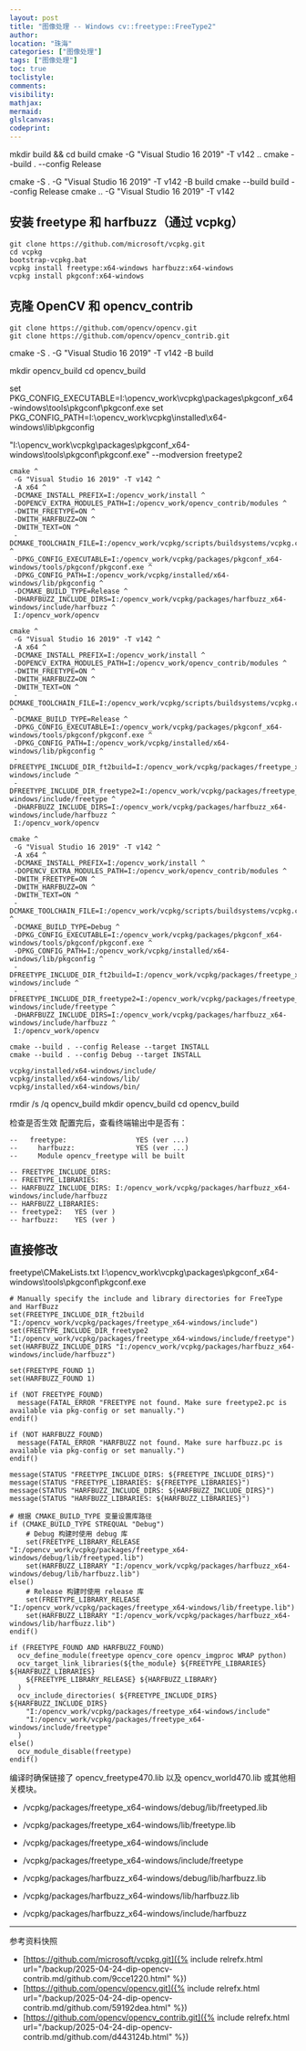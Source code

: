 ```yaml
---
layout: post
title: "图像处理 -- Windows cv::freetype::FreeType2"
author:
location: "珠海"
categories: ["图像处理"]
tags: ["图像处理"]
toc: true
toclistyle:
comments:
visibility:
mathjax:
mermaid:
glslcanvas:
codeprint:
---
```


mkdir build && cd build
cmake -G "Visual Studio 16 2019" -T v142 ..
cmake --build . --config Release

cmake -S . -G "Visual Studio 16 2019" -T v142 -B build
cmake --build build --config Release
cmake .. -G "Visual Studio 16 2019" -T v142


## 安装 freetype 和 harfbuzz（通过 vcpkg）

```
git clone https://github.com/microsoft/vcpkg.git
cd vcpkg
bootstrap-vcpkg.bat
vcpkg install freetype:x64-windows harfbuzz:x64-windows
vcpkg install pkgconf:x64-windows
```


## 克隆 OpenCV 和 opencv_contrib

```
git clone https://github.com/opencv/opencv.git
git clone https://github.com/opencv/opencv_contrib.git
```

cmake -S . -G "Visual Studio 16 2019" -T v142 -B build

mkdir opencv_build
cd opencv_build

set PKG_CONFIG_EXECUTABLE=I:\opencv_work\vcpkg\packages\pkgconf_x64-windows\tools\pkgconf\pkgconf.exe
set PKG_CONFIG_PATH=I:\opencv_work\vcpkg\installed\x64-windows\lib\pkgconfig

"I:\opencv_work\vcpkg\packages\pkgconf_x64-windows\tools\pkgconf\pkgconf.exe" --modversion freetype2

```
cmake ^
 -G "Visual Studio 16 2019" -T v142 ^
 -A x64 ^
 -DCMAKE_INSTALL_PREFIX=I:/opencv_work/install ^
 -DOPENCV_EXTRA_MODULES_PATH=I:/opencv_work/opencv_contrib/modules ^
 -DWITH_FREETYPE=ON ^
 -DWITH_HARFBUZZ=ON ^
 -DWITH_TEXT=ON ^
 -DCMAKE_TOOLCHAIN_FILE=I:/opencv_work/vcpkg/scripts/buildsystems/vcpkg.cmake ^
 -DPKG_CONFIG_EXECUTABLE=I:/opencv_work/vcpkg/packages/pkgconf_x64-windows/tools/pkgconf/pkgconf.exe ^
 -DPKG_CONFIG_PATH=I:/opencv_work/vcpkg/installed/x64-windows/lib/pkgconfig ^
 -DCMAKE_BUILD_TYPE=Release ^
 -DHARFBUZZ_INCLUDE_DIRS=I:/opencv_work/vcpkg/packages/harfbuzz_x64-windows/include/harfbuzz ^
 I:/opencv_work/opencv

cmake ^
 -G "Visual Studio 16 2019" -T v142 ^
 -A x64 ^
 -DCMAKE_INSTALL_PREFIX=I:/opencv_work/install ^
 -DOPENCV_EXTRA_MODULES_PATH=I:/opencv_work/opencv_contrib/modules ^
 -DWITH_FREETYPE=ON ^
 -DWITH_HARFBUZZ=ON ^
 -DWITH_TEXT=ON ^
 -DCMAKE_TOOLCHAIN_FILE=I:/opencv_work/vcpkg/scripts/buildsystems/vcpkg.cmake ^
 -DCMAKE_BUILD_TYPE=Release ^
 -DPKG_CONFIG_EXECUTABLE=I:/opencv_work/vcpkg/packages/pkgconf_x64-windows/tools/pkgconf/pkgconf.exe ^
 -DPKG_CONFIG_PATH=I:/opencv_work/vcpkg/installed/x64-windows/lib/pkgconfig ^
 -DFREETYPE_INCLUDE_DIR_ft2build=I:/opencv_work/vcpkg/packages/freetype_x64-windows/include ^
 -DFREETYPE_INCLUDE_DIR_freetype2=I:/opencv_work/vcpkg/packages/freetype_x64-windows/include/freetype ^
 -DHARFBUZZ_INCLUDE_DIRS=I:/opencv_work/vcpkg/packages/harfbuzz_x64-windows/include/harfbuzz ^
 I:/opencv_work/opencv

cmake ^
 -G "Visual Studio 16 2019" -T v142 ^
 -A x64 ^
 -DCMAKE_INSTALL_PREFIX=I:/opencv_work/install ^
 -DOPENCV_EXTRA_MODULES_PATH=I:/opencv_work/opencv_contrib/modules ^
 -DWITH_FREETYPE=ON ^
 -DWITH_HARFBUZZ=ON ^
 -DWITH_TEXT=ON ^
 -DCMAKE_TOOLCHAIN_FILE=I:/opencv_work/vcpkg/scripts/buildsystems/vcpkg.cmake ^
 -DCMAKE_BUILD_TYPE=Debug ^
 -DPKG_CONFIG_EXECUTABLE=I:/opencv_work/vcpkg/packages/pkgconf_x64-windows/tools/pkgconf/pkgconf.exe ^
 -DPKG_CONFIG_PATH=I:/opencv_work/vcpkg/installed/x64-windows/lib/pkgconfig ^
 -DFREETYPE_INCLUDE_DIR_ft2build=I:/opencv_work/vcpkg/packages/freetype_x64-windows/include ^
 -DFREETYPE_INCLUDE_DIR_freetype2=I:/opencv_work/vcpkg/packages/freetype_x64-windows/include/freetype ^
 -DHARFBUZZ_INCLUDE_DIRS=I:/opencv_work/vcpkg/packages/harfbuzz_x64-windows/include/harfbuzz ^
 I:/opencv_work/opencv
```

```
cmake --build . --config Release --target INSTALL
cmake --build . --config Debug --target INSTALL
```

```
vcpkg/installed/x64-windows/include/
vcpkg/installed/x64-windows/lib/
vcpkg/installed/x64-windows/bin/
```

rmdir /s /q opencv_build
mkdir opencv_build
cd opencv_build

检查是否生效
配置完后，查看终端输出中是否有：
```
--   freetype:                 YES (ver ...)
--     harfbuzz:               YES (ver ...)
--     Module opencv_freetype will be built

-- FREETYPE_INCLUDE_DIRS:
-- FREETYPE_LIBRARIES:
-- HARFBUZZ_INCLUDE_DIRS: I:/opencv_work/vcpkg/packages/harfbuzz_x64-windows/include/harfbuzz
-- HARFBUZZ_LIBRARIES:
-- freetype2:   YES (ver )
-- harfbuzz:    YES (ver )
```


## 直接修改

freetype\CMakeLists.txt
I:\opencv_work\vcpkg\packages\pkgconf_x64-windows\tools\pkgconf\pkgconf.exe

```
# Manually specify the include and library directories for FreeType and HarfBuzz
set(FREETYPE_INCLUDE_DIR_ft2build "I:/opencv_work/vcpkg/packages/freetype_x64-windows/include")
set(FREETYPE_INCLUDE_DIR_freetype2 "I:/opencv_work/vcpkg/packages/freetype_x64-windows/include/freetype")
set(HARFBUZZ_INCLUDE_DIRS "I:/opencv_work/vcpkg/packages/harfbuzz_x64-windows/include/harfbuzz")

set(FREETYPE_FOUND 1)
set(HARFBUZZ_FOUND 1)

if (NOT FREETYPE_FOUND)
  message(FATAL_ERROR "FREETYPE not found. Make sure freetype2.pc is available via pkg-config or set manually.")
endif()

if (NOT HARFBUZZ_FOUND)
  message(FATAL_ERROR "HARFBUZZ not found. Make sure harfbuzz.pc is available via pkg-config or set manually.")
endif()

message(STATUS "FREETYPE_INCLUDE_DIRS: ${FREETYPE_INCLUDE_DIRS}")
message(STATUS "FREETYPE_LIBRARIES: ${FREETYPE_LIBRARIES}")
message(STATUS "HARFBUZZ_INCLUDE_DIRS: ${HARFBUZZ_INCLUDE_DIRS}")
message(STATUS "HARFBUZZ_LIBRARIES: ${HARFBUZZ_LIBRARIES}")
```

```
# 根据 CMAKE_BUILD_TYPE 变量设置库路径
if (CMAKE_BUILD_TYPE STREQUAL "Debug")
    # Debug 构建时使用 debug 库
    set(FREETYPE_LIBRARY_RELEASE "I:/opencv_work/vcpkg/packages/freetype_x64-windows/debug/lib/freetyped.lib")
    set(HARFBUZZ_LIBRARY "I:/opencv_work/vcpkg/packages/harfbuzz_x64-windows/debug/lib/harfbuzz.lib")
else()
    # Release 构建时使用 release 库
    set(FREETYPE_LIBRARY_RELEASE "I:/opencv_work/vcpkg/packages/freetype_x64-windows/lib/freetype.lib")
    set(HARFBUZZ_LIBRARY "I:/opencv_work/vcpkg/packages/harfbuzz_x64-windows/lib/harfbuzz.lib")
endif()

if (FREETYPE_FOUND AND HARFBUZZ_FOUND)
  ocv_define_module(freetype opencv_core opencv_imgproc WRAP python)
  ocv_target_link_libraries(${the_module} ${FREETYPE_LIBRARIES} ${HARFBUZZ_LIBRARIES}
    ${FREETYPE_LIBRARY_RELEASE} ${HARFBUZZ_LIBRARY}
  )
  ocv_include_directories( ${FREETYPE_INCLUDE_DIRS} ${HARFBUZZ_INCLUDE_DIRS}
    "I:/opencv_work/vcpkg/packages/freetype_x64-windows/include"
    "I:/opencv_work/vcpkg/packages/freetype_x64-windows/include/freetype"
  )
else()
  ocv_module_disable(freetype)
endif()
```

编译时确保链接了 opencv_freetype470.lib 以及 opencv_world470.lib 或其他相关模块。

* /vcpkg/packages/freetype_x64-windows/debug/lib/freetyped.lib
* /vcpkg/packages/freetype_x64-windows/lib/freetype.lib
* /vcpkg/packages/freetype_x64-windows/include
* /vcpkg/packages/freetype_x64-windows/include/freetype

* /vcpkg/packages/harfbuzz_x64-windows/debug/lib/harfbuzz.lib
* /vcpkg/packages/harfbuzz_x64-windows/lib/harfbuzz.lib
* /vcpkg/packages/harfbuzz_x64-windows/include/harfbuzz



<hr class='reviewline'/>
<p class='reviewtip'><script type='text/javascript' src='{% include relref.html url="/assets/reviewjs/blogs/2025-04-24-dip-opencv-contrib.md.js" %}'></script></p>
<font class='ref_snapshot'>参考资料快照</font>

- [https://github.com/microsoft/vcpkg.git]({% include relrefx.html url="/backup/2025-04-24-dip-opencv-contrib.md/github.com/9cce1220.html" %})
- [https://github.com/opencv/opencv.git]({% include relrefx.html url="/backup/2025-04-24-dip-opencv-contrib.md/github.com/59192dea.html" %})
- [https://github.com/opencv/opencv_contrib.git]({% include relrefx.html url="/backup/2025-04-24-dip-opencv-contrib.md/github.com/d443124b.html" %})
